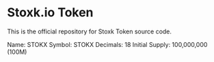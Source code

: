 # Stoxk.io Token

This is the official repository for Stoxk Token source code.

Name: STOKX
Symbol: STOKX
Decimals: 18
Initial Supply: 100,000,000 (100M)
